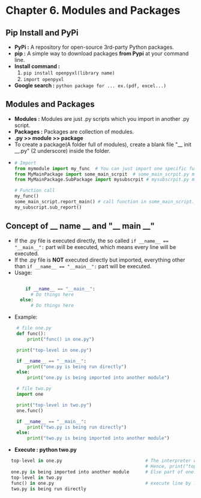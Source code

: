 # Chapter **6.**  Modules and Packages

## Pip Install and PyPi
* __PyPi :__ A repository for open-source 3rd-party Python packages.
* __pip :__ A simple way to download packages **from Pypi** at your command line. 
* __Install command :__
  1. `pip install openpyxl(library name)` 
  2. `import openpyxl`
* __Google search :__ `python package for ... ex.(pdf, excel...)`

## Modules and Packages
* __Modules :__ Modules are just .py scripts which you import in another .py script.
* __Packages :__ Packages are collection of modules.
* __.py >> module >> package__
* To create a package(A folder full of modules), create a blank file "__ init __.py" (2 underscore) inside the folder.
* ```python
  # Import
  from mymodule import my_func  # You can just import one specific function or the intire script
  from MyMainPackage import some_main_scrpit  # some_main_scrpit.py module is inside the MyMainPackage folder(package)
  from MyMainPackage.SubPackage import mysubscrpit # mysubscrpit.py module path: MyMainPackage/SubPackage/mysubscrpit.py
  
  # Function call
  my_func()
  some_main_script.report_main() # call function in some_main_script.py module
  my_subscript.sub_report()
  ```
 
## Concept of __ name __ and "__ main __"
* If the .py file is executed directly, the so called `if __name__ == "__main__":` part will be executed, which means every line will be executed.
* If the .py file is **NOT** executed directly but imported, everything other than `if __name__ == "__main__":` part will be executed.
* Usage: 
  ```python 
  
      if __name__ == "__main__":
        # Do things here
    else:
        # Do things here
  ```
* Example:

```python
    # file one.py
    def func():
        print("func() in one.py")

    print("top-level in one.py")

    if __name__ == "__main__":
        print("one.py is being run directly")
    else:
        print("one.py is being imported into another module")
```

```python
    # file two.py
    import one

    print("top-level in two.py")
    one.func()

    if __name__ == "__main__":
        print("two.py is being run directly")
    else:
        print("two.py is being imported into another module")

```

* __Execute : python two.py__
```python
  top-level in one.py                               # The interpreter will execute line by line. Thus, the first line in two.py is "import one"
                                                    # Hence, print("top-level in one.py") will be executed first
  one.py is being imported into another module      # Else part of one.py
  top-level in two.py
  func() in one.py                                  # execute line by line
  two.py is being run directly
```

